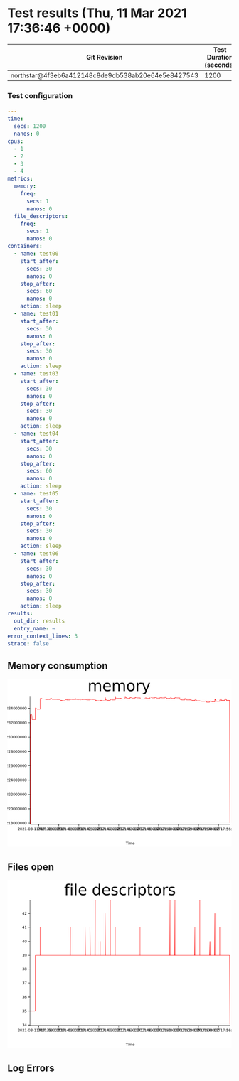 # Test results (Thu, 11 Mar 2021 17:36:46 +0000)


Git Revision | Test Duration (seconds)
------------ | -----------------------
northstar@4f3eb6a412148c8de9db538ab20e64e5e8427543 | 1200

### Test configuration
```yaml
---
time:
  secs: 1200
  nanos: 0
cpus:
  - 1
  - 2
  - 3
  - 4
metrics:
  memory:
    freq:
      secs: 1
      nanos: 0
  file_descriptors:
    freq:
      secs: 1
      nanos: 0
containers:
  - name: test00
    start_after:
      secs: 30
      nanos: 0
    stop_after:
      secs: 60
      nanos: 0
    action: sleep
  - name: test01
    start_after:
      secs: 30
      nanos: 0
    stop_after:
      secs: 30
      nanos: 0
    action: sleep
  - name: test03
    start_after:
      secs: 30
      nanos: 0
    stop_after:
      secs: 30
      nanos: 0
    action: sleep
  - name: test04
    start_after:
      secs: 30
      nanos: 0
    stop_after:
      secs: 60
      nanos: 0
    action: sleep
  - name: test05
    start_after:
      secs: 30
      nanos: 0
    stop_after:
      secs: 30
      nanos: 0
    action: sleep
  - name: test06
    start_after:
      secs: 30
      nanos: 0
    stop_after:
      secs: 30
      nanos: 0
    action: sleep
results:
  out_dir: results
  entry_name: ~
error_context_lines: 3
strace: false

```

## Memory consumption

![memory graph](plots/memory.png)
## Files open

![file descriptors graph](plots/fd.png)
## Log Errors

